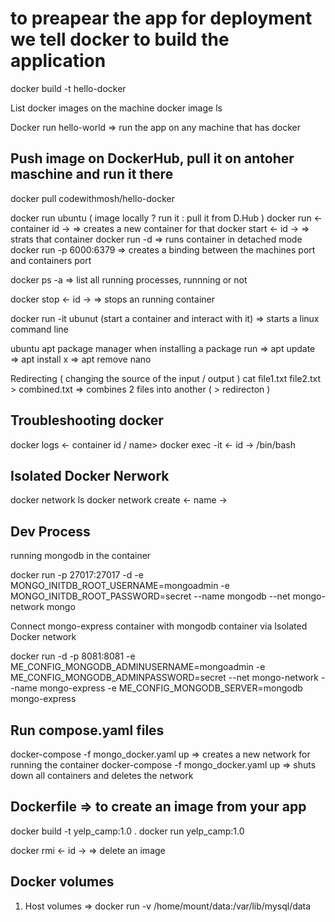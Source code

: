 # to preapear the app for deployment we tell docker to build the application

docker build -t hello-docker

List docker images on the machine
docker image ls

Docker run hello-world => run the app on any machine that has docker

## Push image on DockerHub, pull it on antoher maschine and run it there

docker pull codewithmosh/hello-docker

docker run ubuntu ( image locally ? run it : pull it from D.Hub )
docker run <- container id -> => creates a new container for that
docker start <- id -> => strats that container
docker run -d => runs container in detached mode
docker run -p 6000:6379 => creates a binding between the machines port and containers port

docker ps -a => list all running processes, runnning or not

docker stop <- id -> => stops an running container

docker run -it ubunut (start a container and interact with it) => starts a linux command line

ubuntu apt package manager
when installing a package run => apt update => apt install x => apt remove nano

Redirecting ( changing the source of the input / output )
cat file1.txt file2.txt > combined.txt => combines 2 files into another ( > redirecton )

## Troubleshooting docker

docker logs <- container id / name>
docker exec -it <- id -> /bin/bash

## Isolated Docker Nerwork

docker network ls
docker network create <- name ->

## Dev Process

running mongodb in the container

docker run -p 27017:27017 -d -e MONGO_INITDB_ROOT_USERNAME=mongoadmin -e MONGO_INITDB_ROOT_PASSWORD=secret --name mongodb --net mongo-network mongo

Connect mongo-express container with mongodb container via Isolated Docker network

docker run -d -p 8081:8081 -e ME_CONFIG_MONGODB_ADMINUSERNAME=mongoadmin -e ME_CONFIG_MONGODB_ADMINPASSWORD=secret --net mongo-network --name mongo-express -e ME_CONFIG_MONGODB_SERVER=mongodb mongo-express

## Run compose.yaml files

docker-compose -f mongo_docker.yaml up
=> creates a new network for running the container
docker-compose -f mongo_docker.yaml up
=> shuts down all containers and deletes the network

## Dockerfile => to create an image from your app

docker build -t yelp_camp:1.0 .
docker run yelp_camp:1.0

docker rmi <- id -> => delete an image

## Docker volumes

1) Host volumes => docker run -v /home/mount/data:/var/lib/mysql/data
